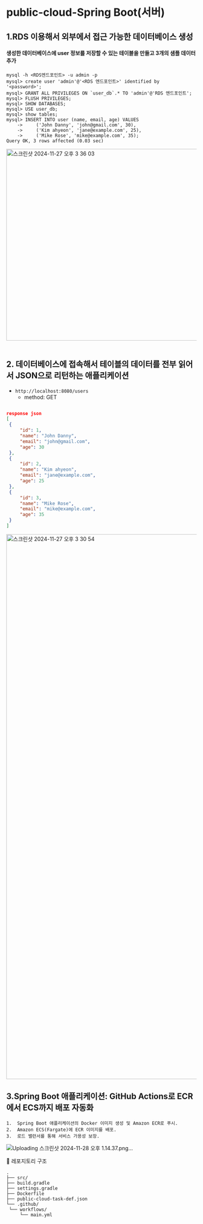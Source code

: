 # public-cloud-Spring Boot(서버)

## 1.RDS 이용해서 외부에서 접근 가능한 데이터베이스 생성
#### 생성한 데이터베이스에 user 정보를 저장할 수 있는 테이블을 만들고 3개의 샘플 데이터 추가

```
mysql -h <RDS엔드포인트> -u admin -p
mysql> create user 'admin'@'<RDS 엔드포인트>' identified by '<password>';
mysql> GRANT ALL PRIVILEGES ON `user_db`.* TO 'admin'@'RDS 엔드포인트';
mysql> FLUSH PRIVILEGES;
mysql> SHOW DATABASES;
mysql> USE user_db;
mysql> show tables;
mysql> INSERT INTO user (name, email, age) VALUES 
    ->     ('John Danny', 'john@gmail.com', 30),
    ->     ('Kim ahyeon', 'jane@example.com', 25),
    ->     ('Mike Rose', 'mike@example.com', 35);
Query OK, 3 rows affected (0.03 sec)
```
<img width="507" alt="스크린샷 2024-11-27 오후 3 36 03" src="https://github.com/user-attachments/assets/0a9cba00-fdd4-4dae-b61d-64bfcaa4c540">

<br>
<br>

## 2. 데이터베이스에 접속해서 테이블의 데이터를 전부 읽어서 JSON으로 리턴하는 애플리케이션

   * `http://localhost:8080/users`
      - method: GET

   ```json

   response json
   [
    {
        "id": 1,
        "name": "John Danny",
        "email": "john@gmail.com",
        "age": 30
    },
    {
        "id": 2,
        "name": "Kim ahyeon",
        "email": "jane@example.com",
        "age": 25
    },
    {
        "id": 3,
        "name": "Mike Rose",
        "email": "mike@example.com",
        "age": 35
    }
]
   ```
<img width="1441" alt="스크린샷 2024-11-27 오후 3 30 54" src="https://github.com/user-attachments/assets/e228f7f5-7be8-4827-a966-99314906bfbc">

## 3.Spring Boot 애플리케이션: GitHub Actions로 ECR에서 ECS까지 배포 자동화
	1.	Spring Boot 애플리케이션의 Docker 이미지 생성 및 Amazon ECR로 푸시.
	2.	Amazon ECS(Fargate)에 ECR 이미지를 배포.
	3.	로드 밸런서를 통해 서비스 가용성 보장.

![Uploading 스크린샷 2024-11-28 오후 1.14.37.png…]()

 

📂 레포지토리 구조
   ```
.
├── src/
├── build.gradle
├── settings.gradle
├── Dockerfile
├── public-cloud-task-def.json
└── .github/
    └── workflows/
        └── main.yml

   ```

<br>
<br>

